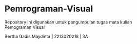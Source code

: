 # Pemrograman-Visual

Repository ini digunakan untuk pengumpulan tugas mata kuliah Pemograman Visual

Bertha Gadis Maydinta | 2213020218 | 3A
